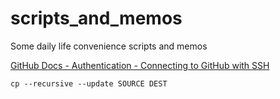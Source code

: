 # scripts\_and\_memos
Some daily life convenience scripts and memos  

[GitHub Docs - Authentication - Connecting to GitHub with SSH](https://docs.github.com/en/authentication/connecting-to-github-with-ssh)  

`cp --recursive --update SOURCE DEST`  

